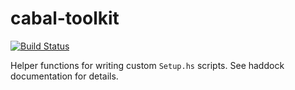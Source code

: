 # cabal-toolkit

[![Build Status](https://ci.appveyor.com/api/projects/status/github/TerrorJack/cabal-toolkit?branch=master&svg=true)](https://ci.appveyor.com/project/TerrorJack/cabal-toolkit?branch=master)

Helper functions for writing custom `Setup.hs` scripts. See haddock documentation for details.
